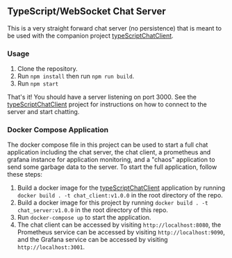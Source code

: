 ## TypeScript/WebSocket Chat Server ##

This is a very straight forward chat server (no persistence) that is meant to be
used with the companion project [typeScriptChatClient](https://github.com/nprice1/typeScriptChatClient).

### Usage ###

1. Clone the repository.
2. Run `npm install` then run `npm run build`.
3. Run `npm start`  

That's it! You should have a server listening on port 3000. See the [typeScriptChatClient](https://github.com/nprice1/typeScriptChatClient)
project for instructions on how to connect to the server and start chatting.

### Docker Compose Application ###

The docker compose file in this project can be used to start a full chat application including the chat server, the 
chat client, a prometheus and grafana instance for application monitoring, and a "chaos" application to send some 
garbage data to the server. To start the full application, follow these steps:

1. Build a docker image for the [typeScriptChatClient](https://github.com/nprice1/typeScriptChatClient) application by 
running `docker build . -t chat_client:v1.0.0` in the root directory of the repo. 
2. Build a docker image for this project by running `docker build . -t chat_server:v1.0.0` in the root directory of 
this repo. 
3. Run `docker-compose up` to start the application. 
4. The chat client can be accessed by visiting `http://localhost:8080`, the Prometheus service can be accessed by 
visiting `http://localhost:9090`, and the Grafana service can be accessed by visiting `http://localhost:3001`. 